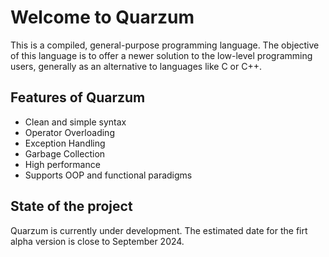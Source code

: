 # Welcome to Quarzum

This is a compiled, general-purpose programming language. The
objective of this language is to offer a newer solution to the
low-level programming users, generally as an alternative to 
languages like C or C++.

## Features of Quarzum

* Clean and simple syntax
* Operator Overloading
* Exception Handling
* Garbage Collection
* High performance
* Supports OOP and functional paradigms

## State of the project

Quarzum is currently under development. The estimated date for the
firt alpha version is close to September 2024. 